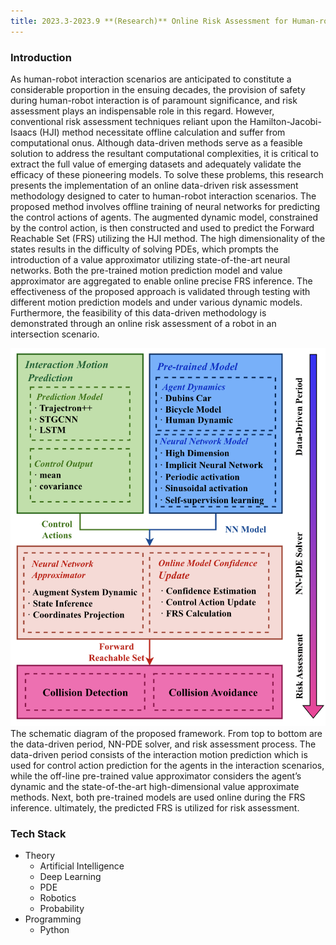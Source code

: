 ```yaml
---
title: 2023.3-2023.9 **(Research)** Online Risk Assessment for Human-robot Interaction
---
```


### Introduction

As human-robot interaction scenarios are anticipated to constitute a considerable proportion in the ensuing decades, the provision of safety during human-robot interaction is of paramount significance, and risk assessment plays an indispensable role in this regard. However, conventional risk assessment techniques reliant upon the Hamilton-Jacobi-Isaacs (HJI) method necessitate offline calculation and suffer from computational onus. Although data-driven methods serve as a feasible solution to address the resultant computational complexities, it is critical to extract the full value of emerging datasets and adequately validate the efficacy of these pioneering models. To solve these problems, this research presents the implementation of an online data-driven risk assessment methodology designed to cater to human-robot interaction scenarios. The proposed method involves offline training of neural networks for predicting the control actions of agents. The augmented dynamic model, constrained by the control action, is then constructed and used to predict the Forward Reachable Set (FRS) utilizing the HJI method. The high dimensionality of the states results in the difficulty of solving PDEs, which prompts the introduction of a value approximator utilizing state-of-the-art neural networks. Both the pre-trained motion prediction model and value approximator are aggregated to enable online precise FRS inference. The effectiveness of the proposed approach is validated through testing with different motion prediction models and under various dynamic models. Furthermore, the feasibility of this data-driven methodology is demonstrated through an online risk assessment of a robot in an intersection scenario. 
<br>


<div class="card mb-3">
    <img class="card-img-top" src="https://raw.githubusercontent.com/TommyGong08/tommygong08.github.io/main/_includes/img/1_Online_Risk.png"/>
    <div class="card-body bg-light">
        <div class="card-text">
           The schematic diagram of the proposed framework. From top to
bottom are the data-driven period, NN-PDE solver, and risk assessment
process. The data-driven period consists of the interaction motion prediction
which is used for control action prediction for the agents in the interaction
scenarios, while the off-line pre-trained value approximator considers the
agent’s dynamic and the state-of-the-art high-dimensional value approximate
methods. Next, both pre-trained models are used online during the FRS
inference. ultimately, the predicted FRS is utilized for risk assessment.
        </div>
    </div>
</div>


### Tech Stack
- Theory
  - Artificial Intelligence
  - Deep Learning
  - PDE
  - Robotics
  - Probability
- Programming
  - Python